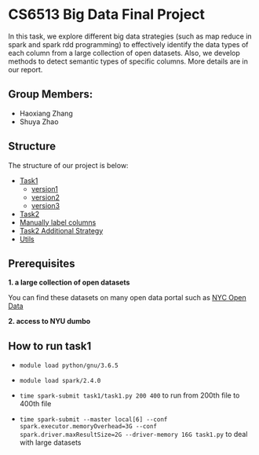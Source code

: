# CS6513 Big Data Final Project

In this task, we explore different big data strategies (such as map reduce in spark and spark rdd programming) to effectively identify the data types of each column from a large collection of open datasets. Also, we develop methods to detect semantic types of specific columns. More details are in our report.

## Group Members:
- Haoxiang Zhang
- Shuya Zhao

## Structure

The structure of our project is below:

* [Task1](task1)
	* [version1](task1/slowVersion.py) 
	* [version2](task1/task1.py)
  * [version3](task1/mapReduceVersion.py)
* [Task2](task2/)
* [Manually label columns](https://github.com/haoxiangzhx/bdcode/blob/master/task2/task2_gt0.py)
* [Task2 Additional Strategy](task2AdditionalStrategy) 
* [Utils](utils)	

## Prerequisites

**1. a large collection of open datasets**

You can find these datasets on many open data portal such as [NYC Open Data](https://opendata.cityofnewyork.us/data/)

**2. access to NYU dumbo**

## How to run task1
- `module load python/gnu/3.6.5`

- `module load spark/2.4.0`

- `time spark-submit task1/task1.py 200 400` to run from 200th file to 400th file

- `time spark-submit --master local[6] --conf spark.executor.memoryOverhead=3G --conf spark.driver.maxResultSize=2G --driver-memory 16G task1.py` to deal with large datasets

